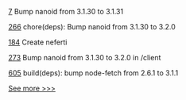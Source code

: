 
[7](https://github.com/hyperledger/firefly-tokens-erc20/pull/7) Bump nanoid from 3.1.30 to 3.1.31

[266](https://github.com/hyperledger/aries-toolbox/pull/266) chore(deps): Bump nanoid from 3.1.30 to 3.2.0

[184](https://github.com/hyperledger-labs/hyperledger-labs.github.io/pull/184) Create neferti

[273](https://github.com/hyperledger/blockchain-explorer/pull/273) Bump nanoid from 3.1.30 to 3.2.0 in /client

[605](https://github.com/hyperledger/aries-framework-javascript/pull/605) build(deps): bump node-fetch from 2.6.1 to 3.1.1


[See more >>>](https://start-here.hyperledger.org/pull-requests)
